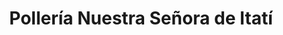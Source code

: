 ---
title: "Pollería Nuestra Señora de Itatí"
url: /posadas/polleria-nuestra-senora-de-itati/
shop: carnicero
---